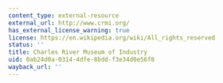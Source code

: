 ```yaml
---
content_type: external-resource
external_url: http://www.crmi.org/
has_external_license_warning: true
license: https://en.wikipedia.org/wiki/All_rights_reserved
status: ''
title: Charles River Museum of Industry
uid: 0ab24d0a-0314-4dfe-8bdd-f3e34d0e56f8
wayback_url: ''
---
```


